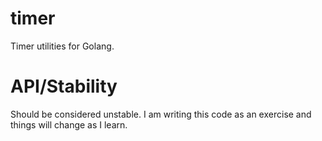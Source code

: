 # timer

Timer utilities for Golang.

# API/Stability

Should be considered unstable. I am writing this code as an exercise and things will change as I learn.
